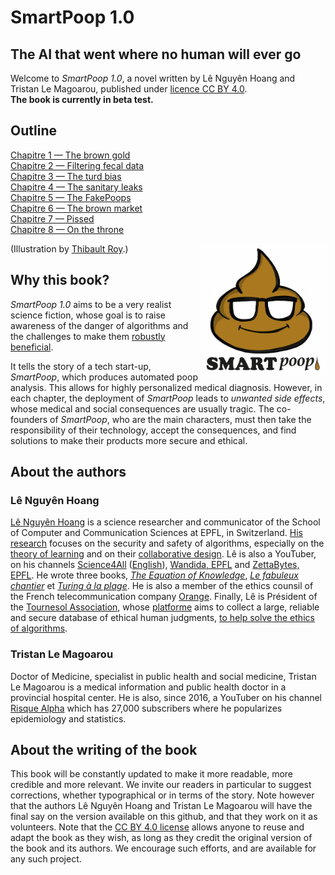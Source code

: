 # SmartPoop 1.0
## The AI that went where no human will ever go

Welcome to *SmartPoop 1.0*, a novel written by Lê Nguyên Hoang and Tristan Le Magoarou,
published under [licence CC BY 4.0](https://creativecommons.org/licenses/by/4.0/).  
**The book is currently in beta test.**  

## Outline

[Chapitre 1 — The brown gold](1-gold.md)  
[Chapitre 2 — Filtering fecal data](2-filter.md)  
[Chapitre 3 — The turd bias](3-bias.md)  
[Chapitre 4 — The sanitary leaks](4-leak.md)  
[Chapitre 5 — The FakePoops](5-fakepoops.md)  
[Chapitre 6 — The brown market](6-ad.md)  
[Chapitre 7 — Pissed](7-psy.md)  
[Chapitre 8 — On the throne](8-throne.md)  

<img src="../SmartPoop.jpg" alt="SmartPoop.jpg" width="200" style="float:right" />

(Illustration by [Thibault Roy](https://tibodetroy.blogspot.com/).)

## Why this book?

*SmartPoop 1.0* aims to be a very realist science fiction,
whose goal is to raise awareness of the danger of algorithms and the challenges to make them [robustly beneficial](https://wiki.tournesol.app).

It tells the story of a tech start-up, *SmartPoop*, which produces automated poop analysis.
This allows for highly personalized medical diagnosis.
However, in each chapter, the deployment of *SmartPoop* leads to *unwanted side effects*,
whose medical and social consequences are usually tragic.
The co-founders of *SmartPoop*, who are the main characters,
must then take the responsibility of their technology,
accept the consequences,
and find solutions to make their products more secure and ethical.

## About the authors

### Lê Nguyên Hoang

[Lê Nguyên Hoang](https://fr.wikipedia.org/wiki/L%C3%AA_Nguy%C3%AAn_Hoang) is a science researcher and communicator of the School of Computer and Communication Sciences at EPFL, in Switzerland.
[His research](https://scholar.google.ch/citations?user=0ZADKSkAAAAJ&hl=en&oi=ao) focuses on the security and safety of algorithms, especially on the [theory of learning](https://arxiv.org/abs/2008.00742) and on their [collaborative design](https://arxiv.org/abs/2106.02398).
Lê is also a YouTuber, on his channels [Science4All](https://www.youtube.com/channel/UC0NCbj8CxzeCGIF6sODJ-7A/) ([English](https://www.youtube.com/channel/UCfqLgK5ajTbqY61mtNV_Agg/)), [Wandida, EPFL](https://www.youtube.com/channel/UCD_VizaraVT9yDy1egNlWCQ/) and [ZettaBytes, EPFL](https://www.youtube.com/channel/UCfY6ovyFMaw30NRs-KrxrWw/).
He wrote three books, *[The Equation of Knowledge](https://www.taylorfrancis.com/books/mono/10.1201/9780367855307/equation-knowledge-l%C3%AA-nguy%C3%AAn-hoang)*, *[Le fabuleux chantier](https://laboutique.edpsciences.fr/produit/1107/9782759824304/Le%20fabuleux%20chantier)* et *[Turing à la plage](https://www.dunod.com/sciences-techniques/turing-plage-intelligence-artificielle-dans-un-transat)*.
He is also a member of the ethics counsil of the French telecommunication company [Orange](https://www.orange.com/en/newsroom/press-releases/2021/orange-creates-data-and-ai-ethics-council).
Finally, Lê is Président of the [Tournesol Association](https://wiki.tournesol.app), whose [platforme](https://tournesol.app) aims to collect a large, reliable and secure database of ethical human judgments, [to help solve the ethics of algorithms](https://arxiv.org/abs/2107.07334).

### Tristan Le Magoarou

Doctor of Medicine, specialist in public health and social medicine, Tristan Le Magoarou is a medical information and public health doctor in a provincial hospital center.
He is also, since 2016, a YouTuber on his channel [Risque Alpha](https://www.youtube.com/c/RisqueAlpha) which has 27,000 subscribers where he popularizes epidemiology and statistics.


## About the writing of the book

This book will be constantly updated to make it more readable, more credible and more relevant.
We invite our readers in particular to suggest corrections, whether typographical or in terms of the story.
Note however that the authors Lê Nguyên Hoang and Tristan Le Magoarou will have the final say on the version available on this github, and that they work on it as volunteers.
Note that the [CC BY 4.0 license](https://creativecommons.org/licenses/by/4.0/) allows anyone to reuse and adapt the book as they wish, as long as they credit the original version of the book and its authors.
We encourage such efforts, and are available for any such project.

